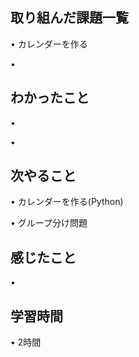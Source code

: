 ## 取り組んだ課題一覧
• カレンダーを作る

• 


## わかったこと
• 

• 


## 次やること
• カレンダーを作る(Python)


• グループ分け問題

## 感じたこと
• 


## 学習時間
• 2時間